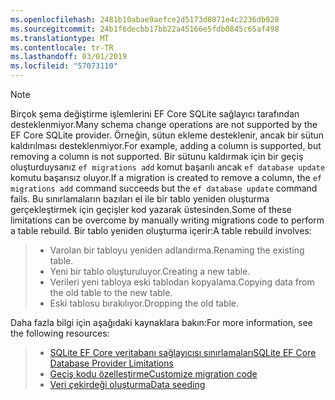 ```yaml
---
ms.openlocfilehash: 2481b10abae9aefce2d5173d8071e4c2236db928
ms.sourcegitcommit: 24b1f6decbb17bb22a45166e5fdb0845c65af498
ms.translationtype: MT
ms.contentlocale: tr-TR
ms.lasthandoff: 03/01/2019
ms.locfileid: "57073110"
---
```


> [!NOTE]
> <span data-ttu-id="b4270-101">Birçok şema değiştirme işlemlerini EF Core SQLite sağlayıcı tarafından desteklenmiyor.</span><span class="sxs-lookup"><span data-stu-id="b4270-101">Many schema change operations are not supported by the EF Core SQLite provider.</span></span> <span data-ttu-id="b4270-102">Örneğin, sütun ekleme desteklenir, ancak bir sütun kaldırılması desteklenmiyor.</span><span class="sxs-lookup"><span data-stu-id="b4270-102">For example, adding a column is supported, but removing a column is not supported.</span></span> <span data-ttu-id="b4270-103">Bir sütunu kaldırmak için bir geçiş oluşturduysanız `ef migrations add` komut başarılı ancak `ef database update` komutu başarısız oluyor.</span><span class="sxs-lookup"><span data-stu-id="b4270-103">If a migration is created to remove a column, the `ef migrations add` command succeeds but the `ef database update` command fails.</span></span> <span data-ttu-id="b4270-104">Bu sınırlamaların bazıları el ile bir tablo yeniden oluşturma gerçekleştirmek için geçişler kod yazarak üstesinden.</span><span class="sxs-lookup"><span data-stu-id="b4270-104">Some of these limitations can be overcome by manually writing migrations code to perform a table rebuild.</span></span> <span data-ttu-id="b4270-105">Bir tablo yeniden oluşturma içerir:</span><span class="sxs-lookup"><span data-stu-id="b4270-105">A table rebuild involves:</span></span>

>* <span data-ttu-id="b4270-106">Varolan bir tabloyu yeniden adlandırma.</span><span class="sxs-lookup"><span data-stu-id="b4270-106">Renaming the existing table.</span></span>
>* <span data-ttu-id="b4270-107">Yeni bir tablo oluşturuluyor.</span><span class="sxs-lookup"><span data-stu-id="b4270-107">Creating a new table.</span></span>
>* <span data-ttu-id="b4270-108">Verileri yeni tabloya eski tablodan kopyalama.</span><span class="sxs-lookup"><span data-stu-id="b4270-108">Copying data from the old table to the new table.</span></span>
>* <span data-ttu-id="b4270-109">Eski tablosu bırakılıyor.</span><span class="sxs-lookup"><span data-stu-id="b4270-109">Dropping the old table.</span></span>

<span data-ttu-id="b4270-110">Daha fazla bilgi için aşağıdaki kaynaklara bakın:</span><span class="sxs-lookup"><span data-stu-id="b4270-110">For more information, see the following resources:</span></span>
> * [<span data-ttu-id="b4270-111">SQLite EF Core veritabanı sağlayıcısı sınırlamaları</span><span class="sxs-lookup"><span data-stu-id="b4270-111">SQLite EF Core Database Provider Limitations</span></span>](/ef/core/providers/sqlite/limitations)
> * [<span data-ttu-id="b4270-112">Geçiş kodu özelleştirme</span><span class="sxs-lookup"><span data-stu-id="b4270-112">Customize migration code</span></span>](/ef/core/managing-schemas/migrations/#customize-migration-code)
> * [<span data-ttu-id="b4270-113">Veri çekirdeği oluşturma</span><span class="sxs-lookup"><span data-stu-id="b4270-113">Data seeding</span></span>](/ef/core/modeling/data-seeding)
